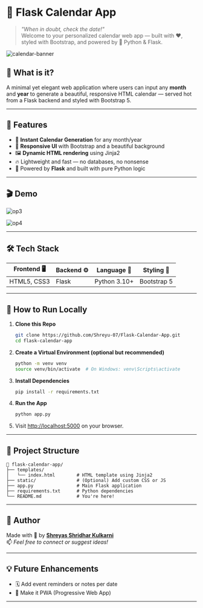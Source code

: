 # 📅 Flask Calendar App

> *"When in doubt, check the date!"*  
> Welcome to your personalized calendar web app — built with ❤️, styled with Bootstrap, and powered by 🐍 Python & Flask.

![calendar-banner](https://media.istockphoto.com/id/886511790/vector/turquoise-background-with-gears.jpg?s=612x612&w=0&k=20&c=tjBy2ei5L815x36kPC4aIPmcilYl6nYv7JQD-fd3LwY=)

## 🧠 What is it?
A minimal yet elegant web application where users can input any **month** and **year** to generate a beautiful, responsive HTML calendar — served hot from a Flask backend and styled with Bootstrap 5.

---

## 🚀 Features
- 📆 **Instant Calendar Generation** for any month/year
- 💅 **Responsive UI** with Bootstrap and a beautiful background
- 🖼️ **Dynamic HTML rendering** using Jinja2
- 🔥 Lightweight and fast — no databases, no nonsense
- 🐍 Powered by **Flask** and built with pure Python logic

---

## 🎬 Demo
![op3](https://github.com/user-attachments/assets/bdcdde95-6a69-4735-b0f9-093c35ce431c)

![op4](https://github.com/user-attachments/assets/b0c2e2a5-21ad-478e-a53d-3cd794c4be89)


---

## 🛠️ Tech Stack

| Frontend 🖥️ | Backend ⚙️ | Language 🐍 | Styling 🎨 |
|-------------|-------------|-------------|-------------|
| HTML5, CSS3 | Flask        | Python 3.10+ | Bootstrap 5 |

---

## 🔧 How to Run Locally

1. **Clone this Repo**  
   ```bash
   git clone https://github.com/Shreyu-07/Flask-Calendar-App.git
   cd flask-calendar-app
   ```

2. **Create a Virtual Environment (optional but recommended)**  
   ```bash
   python -m venv venv
   source venv/bin/activate  # On Windows: venv\Scripts\activate
   ```

3. **Install Dependencies**  
   ```bash
   pip install -r requirements.txt
   ```

4. **Run the App**  
   ```bash
   python app.py
   ```

5. Visit [http://localhost:5000](http://localhost:5000) on your browser.

---

## 📁 Project Structure

```
📅 flask-calendar-app/
├── templates/
│   └── index.html        # HTML template using Jinja2
├── static/               # (Optional) Add custom CSS or JS
├── app.py                # Main Flask application
├── requirements.txt      # Python dependencies
└── README.md             # You're here!
```

---

## 🙌 Author

Made with 💙 by [**Shreyas Shridhar Kulkarni**](https://github.com/Shreyu-07)  
📫 *Feel free to connect or suggest ideas!*

---

## 💡 Future Enhancements

- 🗓️ Add event reminders or notes per date
- 📱 Make it PWA (Progressive Web App)
---
